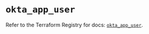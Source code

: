 # `okta_app_user`

Refer to the Terraform Registry for docs: [`okta_app_user`](https://registry.terraform.io/providers/okta/okta/4.10.0/docs/resources/app_user).
